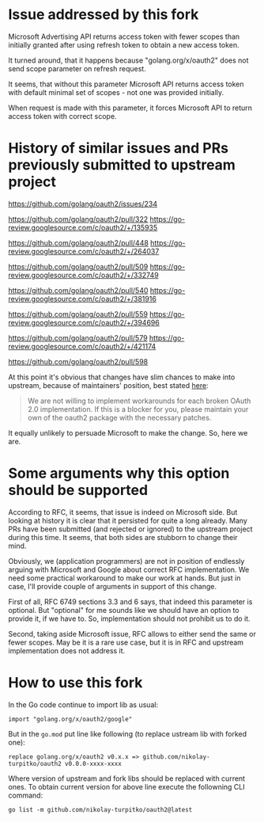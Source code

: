 # Issue addressed by this fork

Microsoft Advertising API returns access token with fewer scopes than initially
granted after using refresh token to obtain a new access token.

It turned around, that it happens because "golang.org/x/oauth2" does not send
scope parameter on refresh request. 

It seems, that without this parameter Microsoft API returns access token with
default minimal set of scopes - not one was provided initially.

When request is made with this parameter, it forces Microsoft API to return
access token with correct scope.

# History of similar issues and PRs previously submitted to upstream project

https://github.com/golang/oauth2/issues/234

https://github.com/golang/oauth2/pull/322
https://go-review.googlesource.com/c/oauth2/+/135935

https://github.com/golang/oauth2/pull/448
https://go-review.googlesource.com/c/oauth2/+/264037

https://github.com/golang/oauth2/pull/509
https://go-review.googlesource.com/c/oauth2/+/332749

https://github.com/golang/oauth2/pull/540
https://go-review.googlesource.com/c/oauth2/+/381916

https://github.com/golang/oauth2/pull/559
https://go-review.googlesource.com/c/oauth2/+/394696

https://github.com/golang/oauth2/pull/579
https://go-review.googlesource.com/c/oauth2/+/421174

https://github.com/golang/oauth2/pull/598

At this point it's obvious that changes have slim chances to make into
upstream, because of maintainers' position, best stated
[here](https://github.com/golang/oauth2/issues/112#issuecomment-101063921):

> We are not willing to implement workarounds for each broken OAuth 2.0
> implementation. If this is a blocker for you, please maintain your own of
> the oauth2 package with the necessary patches.

It equally unlikely to persuade Microsoft to make the change.
So, here we are.

# Some arguments why this option should be supported

According to RFC, it seems, that issue is indeed on Microsoft side. But looking
at history it is clear that it persisted for quite a long already. Many PRs
have been submitted (and rejected or ignored) to the upstream project during
this time. It seems, that both sides are stubborn to change their mind.

Obviously, we (application programmers) are not in position of endlessly
arguing with Microsoft and Google about correct RFC implementation. We need
some practical workaround to make our work at hands. But just in case, I'll
provide couple of arguments in support of this change.

First of all, RFC 6749 sections 3.3 and 6 says, that indeed this parameter is
optional. But "optional" for me sounds like we should have an option to provide
it, if we have to. So, implementation should not prohibit us to do it.

Second, taking aside Microsoft issue, RFC allows to either send the same or
fewer scopes. May be it is a rare use case, but it is in RFC and upstream
implementation does not address it.

# How to use this fork

In the Go code continue to import lib as usual:

    import "golang.org/x/oauth2/google"

But in the `go.mod` put line like following (to replace ustream lib with forked one):

    replace golang.org/x/oauth2 v0.x.x => github.com/nikolay-turpitko/oauth2 v0.0.0-xxxx-xxxx

Where version of upstream and fork libs should be replaced with current ones.
To obtain current version for above line execute the followning CLI command:

    go list -m github.com/nikolay-turpitko/oauth2@latest

